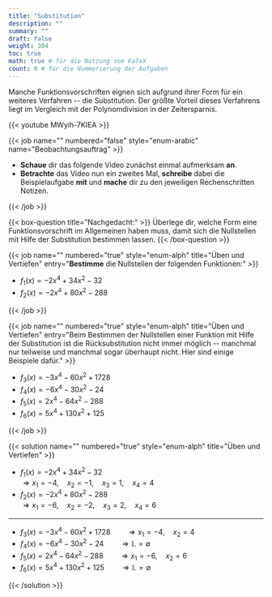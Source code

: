 ```yaml
---
title: "Substitution"
description: ""
summary: ""
draft: false
weight: 304
toc: true
math: true # für die Nutzung von KaTeX
count: 0 # für die Nummerierung der Aufgaben
---
```


Manche Funktionsvorschriften eignen sich aufgrund ihrer Form für ein weiteres Verfahren -- die Substitution.
Der größte Vorteil dieses Verfahrens liegt im Vergleich mit der Polynomdivision in der Zeitersparnis.

{{< youtube MWyih-7KIEA >}}

{{< job name="" numbered="false" style="enum-arabic" name="Beobachtungsauftrag" >}}

- **Schaue** dir das folgende Video zunächst einmal aufmerksam **an**.
- **Betrachte** das Video nun ein zweites Mal, **schreibe** dabei die Beispielaufgabe **mit** und **mache** dir zu den jeweiligen Rechenschritten Notizen.

{{< /job >}}

{{< box-question title="Nachgedacht:" >}}
    Überlege dir, welche Form eine Funktionsvorschrift im Allgemeinen haben muss, damit sich die Nullstellen mit Hilfe der Substitution bestimmen lassen.
{{< /box-question >}}

{{< job name="" numbered="true" style="enum-alph" title="Üben und Vertiefen" entry="**Bestimme** die Nullstellen der folgenden Funktionen:" >}}

- $f_1(x) = -2x^4 + 34x^2 - 32$
- $f_2(x) = -2x^4 + 80x^2 - 288$

{{< /job >}}

{{< job name="" numbered="true" style="enum-alph" title="Üben und Vertiefen" entry="Beim Bestimmen der Nullstellen einer Funktion mit Hilfe der Substitution ist die Rücksubstitution nicht immer möglich -- manchmal nur teilweise und manchmal sogar überhaupt nicht. Hier sind einige Beispiele dafür." >}}

- $f_3(x) = -3x^4 - 60x^2 + 1728$
- $f_4(x) = -6x^4 - 30x^2 - 24$
- $f_5(x) = 2x^4 - 64x^2 - 288$
- $f_6(x) = 5x^4 + 130x^2 + 125$

{{< /job >}}

{{< solution name="" numbered="true" style="enum-alph" title="Üben und Vertiefen" >}}

- $f_1(x) = -2x^4 + 34x^2 - 32$<br />$\Rightarrow x_1=-4, \quad x_2=-1, \quad x_3=1, \quad x_4=4$
- $f_2(x) = -2x^4 + 80x^2 - 288$<br />$\Rightarrow x_1=-6, \quad x_2=-2, \quad x_3=2, \quad x_4=6$

<hr>

- $f_3(x) = -3x^4 - 60x^2 + 1728 \qquad \Rightarrow x_1=-4, \quad x_2=4$
- $f_4(x) = -6x^4 - 30x^2 - 24 \qquad \Rightarrow \mathbb{L}=\emptyset$
- $f_5(x) = 2x^4 - 64x^2 - 288 \qquad \Rightarrow x_1=-6, \quad x_2=6$
- $f_6(x) = 5x^4 + 130x^2 + 125 \qquad \Rightarrow \mathbb{L}=\emptyset$

{{< /solution >}}
